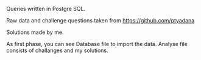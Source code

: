 Queries written in Postgre SQL.

Raw data and challenge questions taken from https://github.com/ptyadana

Solutions made by me.

As first phase, you can see Database file to import the data.
Analyse file consists of challanges and my solutions.

